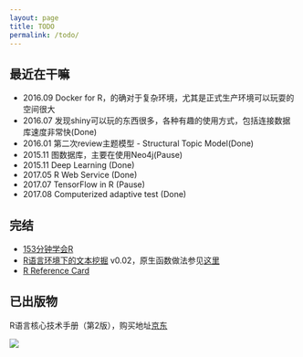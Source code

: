 ```yaml
---
layout: page
title: TODO
permalink: /todo/
---
```



## 最近在干嘛 #

- 2016.09 Docker for R，的确对于复杂环境，尤其是正式生产环境可以玩耍的空间很大
- 2016.07 发现shiny可以玩的东西很多，各种有趣的使用方式，包括连接数据库速度非常快(Done)
- 2016.01 第二次review主题模型 - Structural Topic Model(Done)
- 2015.11 图数据库，主要在使用Neo4j(Pause)
- 2015.11 Deep Learning (Done)
- 2017.05 R Web Service (Done)
- 2017.07 TensorFlow in R (Pause)
- 2017.08 Computerized adaptive test (Done) 

## 完结 #

- [153分钟学会R](http://cran.r-project.org/doc/contrib/Liu-FAQ.pdf)
- [R语言环境下的文本挖掘](/upload/pdf/Text-Mining-in-R.pdf) v0.02，原生函数做法参见[这里](/2016/09/document-term-matrix)
- [R Reference Card](http://cran.r-project.org/doc/contrib/Liu-R-refcard.pdf)

## 已出版物

R语言核心技术手册（第2版），购买地址[京东](http://item.jd.com/11520666.html)

![](http://img11.360buyimg.com/n1/jfs/t232/47/1457359363/382415/fcbd6b2c/53fb11dfN3f0007f3.jpg)


